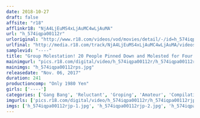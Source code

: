 ```yaml
---
date: 2018-10-27
draft: false
affsite: "r18"
afflinkr18: "NjA4LjEuMS4xLjAuMC4wLjAuMA"
url: "h_574iqpa00112r"
urloriginal: "http://www.r18.com/videos/vod/movies/detail/-/id=h_574iqpa00112r"
urlfinal: "http://media.r18.com/track/NjA4LjEuMS4xLjAuMC4wLjAuMA/videos/vod/movies/detail/-/id=h_574iqpa00112r"
samplevid: "----"
title: "Group Molestation! 20 People Pinned Down and Molested for Four Hours"
mainimgurl: "pics.r18.com/digital/video/h_574iqpa00112r/h_574iqpa00112rps.jpg"
mainimgs: "h_574iqpa00112rps.jpg"
releasedate: "Nov. 06, 2017"
duration: 241
productioncomp: "Only 1980 Yen"
girls: ['----']
categories: ['Gang Bang', 'Reluctant', 'Groping', 'Amateur', 'Compilation', 'Over 4 Hours', 'Sale (limited time)']
imgurls: ['pics.r18.com/digital/video/h_574iqpa00112r/h_574iqpa00112rjp-1.jpg', 'pics.r18.com/digital/video/h_574iqpa00112r/h_574iqpa00112rjp-2.jpg', 'pics.r18.com/digital/video/h_574iqpa00112r/h_574iqpa00112rjp-3.jpg', 'pics.r18.com/digital/video/h_574iqpa00112r/h_574iqpa00112rjp-4.jpg', 'pics.r18.com/digital/video/h_574iqpa00112r/h_574iqpa00112rjp-5.jpg', 'pics.r18.com/digital/video/h_574iqpa00112r/h_574iqpa00112rjp-6.jpg', 'pics.r18.com/digital/video/h_574iqpa00112r/h_574iqpa00112rjp-7.jpg', 'pics.r18.com/digital/video/h_574iqpa00112r/h_574iqpa00112rjp-8.jpg', 'pics.r18.com/digital/video/h_574iqpa00112r/h_574iqpa00112rjp-9.jpg', 'pics.r18.com/digital/video/h_574iqpa00112r/h_574iqpa00112rjp-10.jpg', 'pics.r18.com/digital/video/h_574iqpa00112r/h_574iqpa00112rjp-11.jpg', 'pics.r18.com/digital/video/h_574iqpa00112r/h_574iqpa00112rjp-12.jpg', 'pics.r18.com/digital/video/h_574iqpa00112r/h_574iqpa00112rjp-13.jpg', 'pics.r18.com/digital/video/h_574iqpa00112r/h_574iqpa00112rjp-14.jpg', 'pics.r18.com/digital/video/h_574iqpa00112r/h_574iqpa00112rjp-15.jpg', 'pics.r18.com/digital/video/h_574iqpa00112r/h_574iqpa00112rjp-16.jpg', 'pics.r18.com/digital/video/h_574iqpa00112r/h_574iqpa00112rjp-17.jpg', 'pics.r18.com/digital/video/h_574iqpa00112r/h_574iqpa00112rjp-18.jpg', 'pics.r18.com/digital/video/h_574iqpa00112r/h_574iqpa00112rjp-19.jpg', 'pics.r18.com/digital/video/h_574iqpa00112r/h_574iqpa00112rjp-20.jpg']
imgs: ['h_574iqpa00112rjp-1.jpg', 'h_574iqpa00112rjp-2.jpg', 'h_574iqpa00112rjp-3.jpg', 'h_574iqpa00112rjp-4.jpg', 'h_574iqpa00112rjp-5.jpg', 'h_574iqpa00112rjp-6.jpg', 'h_574iqpa00112rjp-7.jpg', 'h_574iqpa00112rjp-8.jpg', 'h_574iqpa00112rjp-9.jpg', 'h_574iqpa00112rjp-10.jpg', 'h_574iqpa00112rjp-11.jpg', 'h_574iqpa00112rjp-12.jpg', 'h_574iqpa00112rjp-13.jpg', 'h_574iqpa00112rjp-14.jpg', 'h_574iqpa00112rjp-15.jpg', 'h_574iqpa00112rjp-16.jpg', 'h_574iqpa00112rjp-17.jpg', 'h_574iqpa00112rjp-18.jpg', 'h_574iqpa00112rjp-19.jpg', 'h_574iqpa00112rjp-20.jpg']
---
```

